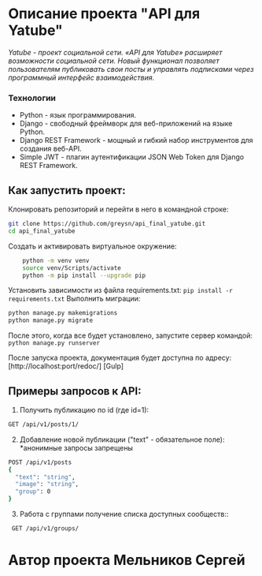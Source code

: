 # Описание проекта "API для Yatube"
_Yatube - проект социальной сети. «API для Yatube» расширяет возможности социальной сети. Новый функционал позволяет пользователям публиковать свои посты и управлять подписками через программный интерфейс взаимодействия._

### Технологии

- Python - язык программирования.
- Django - свободный фреймворк для веб-приложений на языке Python.
- Django REST Framework - мощный и гибкий набор инструментов для создания веб-API.
- Simple JWT - плагин аутентификации JSON Web Token для Django REST Framework.


## Как запустить проект:

Клонировать репозиторий и перейти в него в командной строке:
```sh
git clone https://github.com/greysn/api_final_yatube.git
cd api_final_yatube
```
Создать и активировать виртуальное окружение:
```sh
    python -m venv venv
    source venv/Scripts/activate
    python -m pip install --upgrade pip
```
Установить зависимости из файла requirements.txt: ```pip install -r requirements.txt```
Выполнить миграции: 
``` sh
python manage.py makemigrations
python manage.py migrate
```

После этого, когда все будет установлено, запустите сервер командой:
 ```python manage.py runserver```
 
 После запуска проекта, документация будет доступна по адресу:
 [http://localhost:port/redoc/]
 [Gulp]
 
 ## Примеры запросов к API:
 1. Получить публикацию по id (где id=1):
 ```sh
 GET /api/v1/posts/1/
 ```
 
 2. Добавление новой публикации ("text" - обязательное поле): 
 *анонимные запросы запрещены
  ```sh
 POST /api/v1/posts
{
    "text": "string",
    "image": "string",
    "group": 0
}
 ```
3. Работа с группами получение списка доступных сообществ::
```sh
 GET /api/v1/groups/
 ```

# Автор проекта Мельников Сергей